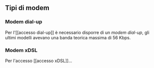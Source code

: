 
## Tipi di modem
### Modem dial-up
Per l'[[accesso dial-up]] è necessario disporre di un _modem dial-up_, gli ultimi modelli avevano una banda teorica massima di 56 Kbps.

### Modem xDSL
Per l'accesso [[accesso xDSL]]...